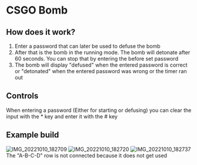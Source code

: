# CSGO Bomb

## How does it work?

1. Enter a password that can later be used to defuse the bomb
2. After that is the bomb in the running mode. The bomb will detonate after 60 seconds. You can stop that by entering the before set password
3. The bomb will display "defused" when the entered password is correct or "detonated" when the entered password was wrong or the timer ran out

## Controls

When entering a password (Either for starting or defusing) you can clear the input with the * key and enter it with the # key

## Example build
![IMG_20221010_182709](https://user-images.githubusercontent.com/55847228/194914131-8c4e408e-ef3a-4626-824b-71bb5fd501f1.jpg)
![IMG_20221010_182720](https://user-images.githubusercontent.com/55847228/194914136-45e24fed-d33a-4f5f-80b7-2129db276a97.jpg)
![IMG_20221010_182737](https://user-images.githubusercontent.com/55847228/194914142-f74387cb-e78c-4e10-9eb2-3ce1b80e24f6.jpg)
The "A-B-C-D" row is not connected because it does not get used
